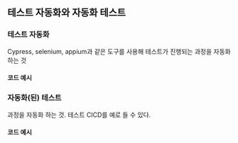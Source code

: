 ## 테스트 자동화와 자동화 테스트

### 테스트 자동화

Cypress, selenium, appium과 같은 도구를 사용해 테스트가 진행되는 과정을 자동화하는 것

#### 코드 예시

### 자동화(된) 테스트

과정을 자동화 하는 것. 테스트 CICD를 예로 들 수 있다.

#### 코드 예시
